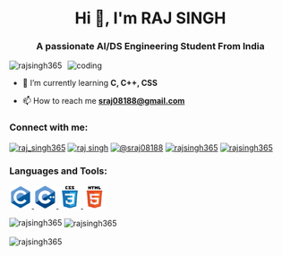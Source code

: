 <h1 align="center">Hi 👋, I'm RAJ SINGH</h1>
<h3 align="center">A passionate AI/DS Engineering Student From India</h3>

<img align="right" alt="coding" width="400" src="https://user-images.githubusercontent.com/55389276/140866485-8fb1c876-9a8f-4d6a-98dc-08c4981eaf70.gif">

<p align="left"> <img src="https://komarev.com/ghpvc/?username=rajsingh365&label=Profile%20views&color=0e75b6&style=flat" alt="rajsingh365" /> </p>

- 🌱 I’m currently learning **C, C++, CSS**

- 📫 How to reach me **sraj08188@gmail.com**

<h3 align="left">Connect with me:</h3>
<p align="left">
<a href="https://instagram.com/raj_singh365" target="blank"><img align="center" src="https://raw.githubusercontent.com/rahuldkjain/github-profile-readme-generator/master/src/images/icons/Social/instagram.svg" alt="raj_singh365" height="30" width="40" /></a>
<a href="https://www.youtube.com/c/raj singh" target="blank"><img align="center" src="https://raw.githubusercontent.com/rahuldkjain/github-profile-readme-generator/master/src/images/icons/Social/youtube.svg" alt="raj singh" height="30" width="40" /></a>
<a href="https://www.hackerrank.com/@sraj08188" target="blank"><img align="center" src="https://raw.githubusercontent.com/rahuldkjain/github-profile-readme-generator/master/src/images/icons/Social/hackerrank.svg" alt="@sraj08188" height="30" width="40" /></a>
<a href="https://www.leetcode.com/rajsingh365" target="blank"><img align="center" src="https://raw.githubusercontent.com/rahuldkjain/github-profile-readme-generator/master/src/images/icons/Social/leet-code.svg" alt="rajsingh365" height="30" width="40" /></a>
<a href="https://www.hackerearth.com/rajsingh365" target="blank"><img align="center" src="https://raw.githubusercontent.com/rahuldkjain/github-profile-readme-generator/master/src/images/icons/Social/hackerearth.svg" alt="rajsingh365" height="30" width="40" /></a>
</p>

<h3 align="left">Languages and Tools:</h3>
<p align="left"> <a href="https://www.cprogramming.com/" target="_blank" rel="noreferrer"> <img src="https://raw.githubusercontent.com/devicons/devicon/master/icons/c/c-original.svg" alt="c" width="40" height="40"/> </a> <a href="https://www.w3schools.com/cpp/" target="_blank" rel="noreferrer"> <img src="https://raw.githubusercontent.com/devicons/devicon/master/icons/cplusplus/cplusplus-original.svg" alt="cplusplus" width="40" height="40"/> </a> <a href="https://www.w3schools.com/css/" target="_blank" rel="noreferrer"> <img src="https://raw.githubusercontent.com/devicons/devicon/master/icons/css3/css3-original-wordmark.svg" alt="css3" width="40" height="40"/> </a> <a href="https://www.w3.org/html/" target="_blank" rel="noreferrer"> <img src="https://raw.githubusercontent.com/devicons/devicon/master/icons/html5/html5-original-wordmark.svg" alt="html5" width="40" height="40"/> </a> </p>

<p><img align="left" src="https://github-readme-stats.vercel.app/api/top-langs?username=rajsingh365&show_icons=true&locale=en&layout=compact" alt="rajsingh365" /></p>

<p>&nbsp;<img align="center" src="https://github-readme-stats.vercel.app/api?username=rajsingh365&show_icons=true&locale=en" alt="rajsingh365" /></p>

<p><img align="center" src="https://github-readme-streak-stats.herokuapp.com/?user=rajsingh365&" alt="rajsingh365" /></p>
